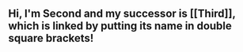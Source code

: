 ## Hi, I'm Second  and my successor is [[Third]], which is linked by putting its name in double square brackets!